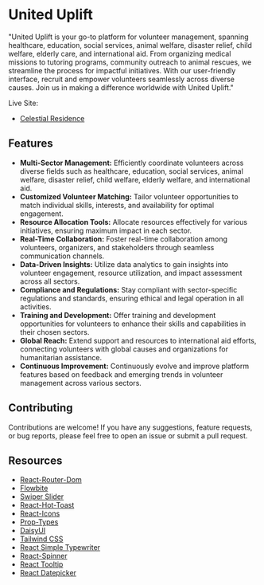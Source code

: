 # United Uplift

"United Uplift is your go-to platform for volunteer management, spanning healthcare, education, social services, animal welfare, disaster relief, child welfare, elderly care, and international aid. From organizing medical missions to tutoring programs, community outreach to animal rescues, we streamline the process for impactful initiatives. With our user-friendly interface, recruit and empower volunteers seamlessly across diverse causes. Join us in making a difference worldwide with United Uplift."

Live Site:
- <a href="https://united-uplift.web.app" rel="nofollow">Celestial Residence</a>

## Features

- **Multi-Sector Management:** Efficiently coordinate volunteers across diverse fields such as healthcare, education, social services, animal welfare, disaster relief, child welfare, elderly welfare, and international aid.
- **Customized Volunteer Matching:** Tailor volunteer opportunities to match individual skills, interests, and availability for optimal engagement.
- **Resource Allocation Tools:** Allocate resources effectively for various initiatives, ensuring maximum impact in each sector.
- **Real-Time Collaboration:** Foster real-time collaboration among volunteers, organizers, and stakeholders through seamless communication channels.
- **Data-Driven Insights:** Utilize data analytics to gain insights into volunteer engagement, resource utilization, and impact assessment across all sectors.
- **Compliance and Regulations:** Stay compliant with sector-specific regulations and standards, ensuring ethical and legal operation in all activities.
- **Training and Development:** Offer training and development opportunities for volunteers to enhance their skills and capabilities in their chosen sectors.
- **Global Reach:** Extend support and resources to international aid efforts, connecting volunteers with global causes and organizations for humanitarian assistance.
- **Continuous Improvement:** Continuously evolve and improve platform features based on feedback and emerging trends in volunteer management across various sectors.

## Contributing

Contributions are welcome! If you have any suggestions, feature requests, or bug reports, please feel free to open an issue or submit a pull request.

## Resources 
- <a href="https://reactrouter.com/en/main" rel="nofollow">React-Router-Dom</a>
- <a href="https://flowbite.com/#components" rel="nofollow">Flowbite</a>
- <a href="https://swiperjs.com/get-started" rel="nofollow">Swiper Slider</a>
- <a href="https://react-hot-toast.com/" rel="nofollow">React-Hot-Toast</a>
- <a href="https://react-icons.github.io/react-icons/" rel="nofollow">React-Icons</a>
- <a href="https://www.npmjs.com/package/prop-types" rel="nofollow">Prop-Types</a>
- <a href="https://daisyui.com/" rel="nofollow">DaisyUI</a>
- <a href="https://tailwindcss.com/docs/installation" rel="nofollow">Tailwind CSS</a>
- <a href="https://www.npmjs.com/package/react-simple-typewriter" rel="nofollow">React Simple Typewriter</a>
- <a href="https://www.npmjs.com/package/react-spinners" rel="nofollow">React-Spinner</a>
- <a href="https://react-tooltip.com/docs/getting-started" rel="nofollow">React Tooltip</a>
- <a href="https://www.npmjs.com/package/react-datepicker" rel="nofollow">React Datepicker</a>